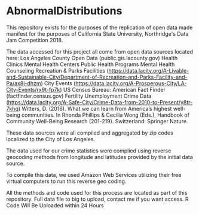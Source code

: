 # AbnormalDistributions
This repository exists for the purposes of the replication of open data made manifest for the purposes of California State University, Northridge's Data Jam Competition 2018.

The data accessed for this project all come from open data sources located here:
Los Angeles County Open Data (public.gis.lacounty.gov)
    Health Clinics
    Mental Health Centers
    Public Health Programs 
    Mental Health Counseling
Recreation & Parks Facilities (https://data.lacity.org/A-Livable-and-Sustainable-City/Department-of-Recreation-and-Parks-Facility-and-Pa/ax8j-dhzm)
City Events (https://data.lacity.org/A-Prosperous-City/LA-City-Events/rx9t-fp7k)
US Census Bureau: American Fact Finder (factfinder.census.gov)
  Fertility
  Unemployment 
Crime Data (https://data.lacity.org/A-Safe-City/Crime-Data-from-2010-to-Present/y8tr-7khq) 
Witters, D. (2016). What we can learn from America’s highest well-being communities. In Rhonda Phillips & Cecilia Wong (Eds.), Handbook of Community Well-Being Research (201-219). Switzerland: Springer Nature. 

These data sources were all compiled and aggregated by zip codes localized to the City of Los Angeles.

The data used for our crime statistics were complied using reverse geocoding methods from longitude and latitudes provided by the initial data source.

To compile this data, we used Amazon Web Services utilizing their free virtual computers to run this reverse geo coding.

All the methods and code used for this process are located as part of this repository. Full data file to big to upload, contact me if you want access.  R Code Will Be Uploaded within 24 Hours
